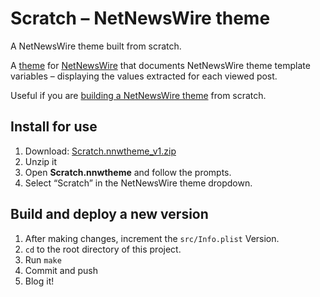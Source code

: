 # Scratch – NetNewsWire theme

A NetNewsWire theme built from scratch.

A [theme](https://netnewswire.com/help/mac/6.1/en/themes.html) for [NetNewsWire](https://netnewswire.com/) that documents NetNewsWire theme template variables – displaying the values extracted for each viewed post.

Useful if you are [building a NetNewsWire theme](https://github.com/Ranchero-Software/NetNewsWire/blob/main/Technotes/Themes.md) from scratch.

## Install for use

1. Download: <a href="https://github.com/ollicle/nnw-ollicle-scratch/raw/main/dist/Scratch.nnwtheme_v1.zip">Scratch.nnwtheme_v1.zip</a>
2. Unzip it
3. Open **Scratch.nnwtheme** and follow the prompts.
4. Select “Scratch” in the NetNewsWire theme dropdown. 

## Build and deploy a new version

1. After making changes, increment the `src/Info.plist` Version.
2. `cd` to the root directory of this project.
3. Run `make`
4. Commit and push
5. Blog it!
